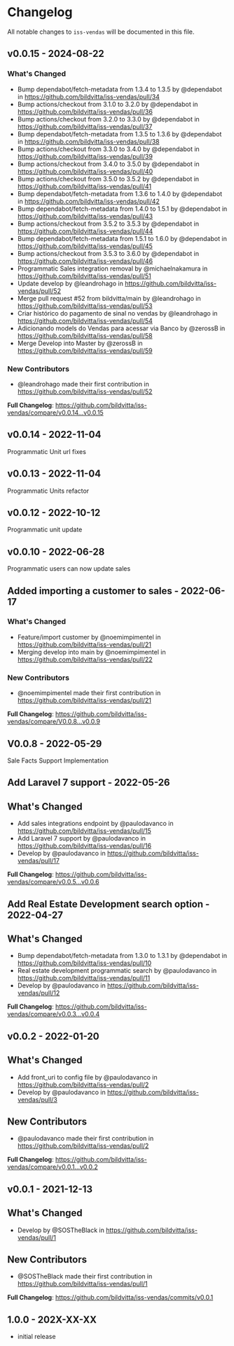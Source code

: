 # Changelog

All notable changes to `iss-vendas` will be documented in this file.

## v0.0.15 - 2024-08-22

### What's Changed

* Bump dependabot/fetch-metadata from 1.3.4 to 1.3.5 by @dependabot in https://github.com/bildvitta/iss-vendas/pull/34
* Bump actions/checkout from 3.1.0 to 3.2.0 by @dependabot in https://github.com/bildvitta/iss-vendas/pull/36
* Bump actions/checkout from 3.2.0 to 3.3.0 by @dependabot in https://github.com/bildvitta/iss-vendas/pull/37
* Bump dependabot/fetch-metadata from 1.3.5 to 1.3.6 by @dependabot in https://github.com/bildvitta/iss-vendas/pull/38
* Bump actions/checkout from 3.3.0 to 3.4.0 by @dependabot in https://github.com/bildvitta/iss-vendas/pull/39
* Bump actions/checkout from 3.4.0 to 3.5.0 by @dependabot in https://github.com/bildvitta/iss-vendas/pull/40
* Bump actions/checkout from 3.5.0 to 3.5.2 by @dependabot in https://github.com/bildvitta/iss-vendas/pull/41
* Bump dependabot/fetch-metadata from 1.3.6 to 1.4.0 by @dependabot in https://github.com/bildvitta/iss-vendas/pull/42
* Bump dependabot/fetch-metadata from 1.4.0 to 1.5.1 by @dependabot in https://github.com/bildvitta/iss-vendas/pull/43
* Bump actions/checkout from 3.5.2 to 3.5.3 by @dependabot in https://github.com/bildvitta/iss-vendas/pull/44
* Bump dependabot/fetch-metadata from 1.5.1 to 1.6.0 by @dependabot in https://github.com/bildvitta/iss-vendas/pull/45
* Bump actions/checkout from 3.5.3 to 3.6.0 by @dependabot in https://github.com/bildvitta/iss-vendas/pull/46
* Programmatic Sales integration removal by @michaelnakamura in https://github.com/bildvitta/iss-vendas/pull/51
* Update develop by @leandrohago in https://github.com/bildvitta/iss-vendas/pull/52
* Merge pull request #52 from bildvitta/main by @leandrohago in https://github.com/bildvitta/iss-vendas/pull/53
* Criar histórico do pagamento de sinal no vendas by @leandrohago in https://github.com/bildvitta/iss-vendas/pull/54
* Adicionando models do Vendas para acessar via Banco by @zerossB in https://github.com/bildvitta/iss-vendas/pull/58
* Merge Develop into Master by @zerossB in https://github.com/bildvitta/iss-vendas/pull/59

### New Contributors

* @leandrohago made their first contribution in https://github.com/bildvitta/iss-vendas/pull/52

**Full Changelog**: https://github.com/bildvitta/iss-vendas/compare/v0.0.14...v0.0.15

## v0.0.14 - 2022-11-04

Programmatic Unit url fixes

## v0.0.13 - 2022-11-04

Programmatic Units refactor

## v0.0.12 - 2022-10-12

Programmatic unit update

## v0.0.10 - 2022-06-28

Programmatic users can now update sales

## Added importing a customer to sales - 2022-06-17

### What's Changed

- Feature/import customer by @noemimpimentel in https://github.com/bildvitta/iss-vendas/pull/21
- Merging develop into main by @noemimpimentel in https://github.com/bildvitta/iss-vendas/pull/22

### New Contributors

- @noemimpimentel made their first contribution in https://github.com/bildvitta/iss-vendas/pull/21

**Full Changelog**: https://github.com/bildvitta/iss-vendas/compare/V0.0.8...v0.0.9

## V0.0.8 - 2022-05-29

Sale Facts Support Implementation

## Add Laravel 7 support - 2022-05-26

## What's Changed

- Add sales integrations endpoint by @paulodavanco in https://github.com/bildvitta/iss-vendas/pull/15
- Add Laravel 7 support by @paulodavanco in https://github.com/bildvitta/iss-vendas/pull/16
- Develop by @paulodavanco in https://github.com/bildvitta/iss-vendas/pull/17

**Full Changelog**: https://github.com/bildvitta/iss-vendas/compare/v0.0.5...v0.0.6

## Add Real Estate Development search option - 2022-04-27

## What's Changed

- Bump dependabot/fetch-metadata from 1.3.0 to 1.3.1 by @dependabot in https://github.com/bildvitta/iss-vendas/pull/10
- Real estate development programmatic search by @paulodavanco in https://github.com/bildvitta/iss-vendas/pull/11
- Develop by @paulodavanco in https://github.com/bildvitta/iss-vendas/pull/12

**Full Changelog**: https://github.com/bildvitta/iss-vendas/compare/v0.0.3...v0.0.4

## v0.0.2 - 2022-01-20

## What's Changed

- Add front_uri to config file by @paulodavanco in https://github.com/bildvitta/iss-vendas/pull/2
- Develop by @paulodavanco in https://github.com/bildvitta/iss-vendas/pull/3

## New Contributors

- @paulodavanco made their first contribution in https://github.com/bildvitta/iss-vendas/pull/2

**Full Changelog**: https://github.com/bildvitta/iss-vendas/compare/v0.0.1...v0.0.2

## v0.0.1 - 2021-12-13

## What's Changed

- Develop by @SOSTheBlack in https://github.com/bildvitta/iss-vendas/pull/1

## New Contributors

- @SOSTheBlack made their first contribution in https://github.com/bildvitta/iss-vendas/pull/1

**Full Changelog**: https://github.com/bildvitta/iss-vendas/commits/v0.0.1

## 1.0.0 - 202X-XX-XX

- initial release
